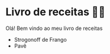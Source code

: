 # Livro de receitas :man_cook:

Olá! Bem vindo ao meu livro de receitas

 - Strogonoff de Frango
 - Pavê